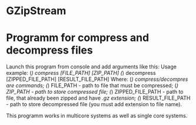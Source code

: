 # GZipStream
# Programm for compress and decompress files

Launch this program from console and add arguments like this:
Usage example: 
  (*) compress [FILE_PATH] [ZIP_PATH]
  (*) decompress [ZIPPED_FILE_PATH] [RESULT_FILE_PATH]
Where: 
  (*) compress/decompres are commands;
  (*) FILE_PATH - path to file that must be compressed;
  (*) ZIP_PATH - path to store compressed file;
  (*) ZIPPED_FILE_PATH - path to file, that already been zipped and have *.gz extension;
  (*) RESULT_FILE_PATH - path to store decompressed file (you must add extension to file name).
  
This programm works in multicore systems as well as single core systems.

